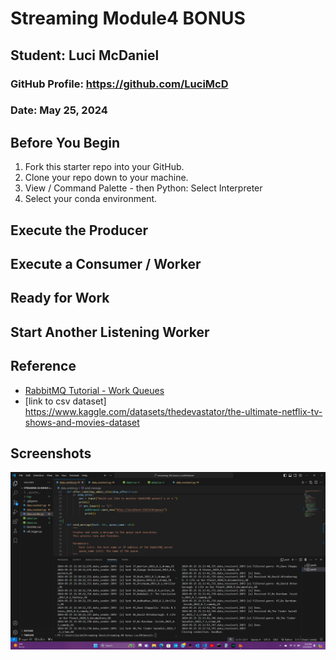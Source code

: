 # Streaming Module4 BONUS
## Student: Luci McDaniel
### GitHub Profile: https://github.com/LuciMcD
### Date: May 25, 2024


## Before You Begin

1. Fork this starter repo into your GitHub.
2. Clone your repo down to your machine.
3. View / Command Palette - then Python: Select Interpreter
4. Select your conda environment. 


## Execute the Producer



## Execute a Consumer / Worker

 

## Ready for Work



## Start Another Listening Worker 





## Reference

- [RabbitMQ Tutorial - Work Queues](https://www.rabbitmq.com/tutorials/tutorial-two-python.html)
- [link to csv dataset] https://www.kaggle.com/datasets/thedevastator/the-ultimate-netflix-tv-shows-and-movies-dataset

## Screenshots
![alt text](image.png)